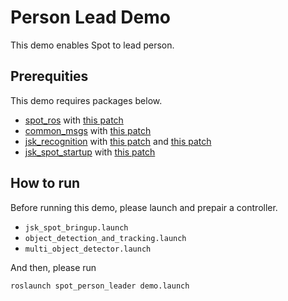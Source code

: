 # Person Lead Demo

<TODO image>

This demo enables Spot to lead person.

## Prerequities

This demo requires packages below.

- [spot_ros]() with [this patch](https://github.com/clearpathrobotics/spot_ros/pull/25)
- [common_msgs]() with [this patch](https://github.com/ros/common_msgs/pull/171)
- [jsk_recognition]() with [this patch](https://github.com/jsk-ros-pkg/jsk_recognition/pull/2579) and [this patch](https://github.com/jsk-ros-pkg/jsk_recognition/pull/2581)
- [jsk_spot_startup]() with [this patch](https://github.com/jsk-ros-pkg/jsk_robot/pull/1325)

## How to run

Before running this demo, please launch and prepair a controller.

- `jsk_spot_bringup.launch`
- `object_detection_and_tracking.launch`
- `multi_object_detector.launch`

And then, please run

```bash
roslaunch spot_person_leader demo.launch
```
